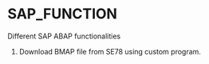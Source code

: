 # SAP_FUNCTION

Different SAP ABAP functionalities
1. Download BMAP file from SE78 using custom program.
